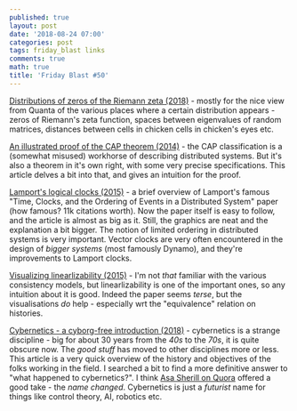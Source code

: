 ```yaml
---
published: true
layout: post
date: '2018-08-24 07:00'
categories: post
tags: friday_blast links
comments: true
math: true
title: 'Friday Blast #50'
---
```

[Distributions of zeros of the Riemann zeta (2018)](https://www.johndcook.com/blog/2018/08/23/riemann-zeta-zeros/) - mostly for the nice view from Quanta of the various places where a certain distribution appears - zeros of Riemann's zeta function, spaces between eigenvalues of random matrices, distances between cells in chicken cells in chicken's eyes etc.

[An illustrated proof of the CAP theorem (2014)](https://mwhittaker.github.io/blog/an_illustrated_proof_of_the_cap_theorem/) - the CAP classification is a (somewhat misused) workhorse of describing distributed systems. But it's also a theorem in it's own right, with some very precise specifications. This article delves a bit into that, and gives an intuition for the proof.

[Lamport's logical clocks (2015)](https://mwhittaker.github.io/blog/lamports_logical_clocks/) - a brief overview of Lamport's famous "Time, Clocks, and the Ordering of Events in a Distributed System" paper (how famous? 11k citations worth). Now the paper itself is easy to follow, and the article is almost as big as it. Still, the graphics are neat and the explanation a bit bigger. The notion of limited ordering in distributed systems is very important. Vector clocks are very often encountered in the design of _bigger systems_ (most famously Dynamo), and they're improvements to Lamport clocks.

[Visualizing linearlizability (2015)](https://mwhittaker.github.io/blog/visualizing_linearizability/) - I'm not _that_ familiar with the various consistency models, but linearlizability is one of the important ones, so any intuition about it is good. Indeed the paper seems _terse_, but the visualisations _do_ help - especially wrt the "equivalence" relation on histories.

[Cybernetics - a cyborg-free introduction (2018)](http://blog.grio.com/2018/04/cybernetics-a-cyborg-free-introduction.html) - cybernetics is a strange discipline - big for about 30 years from the _40s_ to the _70s_, it is quite obscure now. The _good stuff_ has moved to other disciplines more or less. This article is a very quick overview of the history and objectives of the folks working in the field. I searched a bit to find a more definitive answer to "what happened to cybernetics?". I think [Asa Sherill on Quora](https://www.quora.com/Is-cybernetics-an-active-field-of-research-What-are-some-recent-developments) offered a good take - the _name changed_. Cybernetics is just a _futurist_ name for things like control theory, AI, robotics etc.
